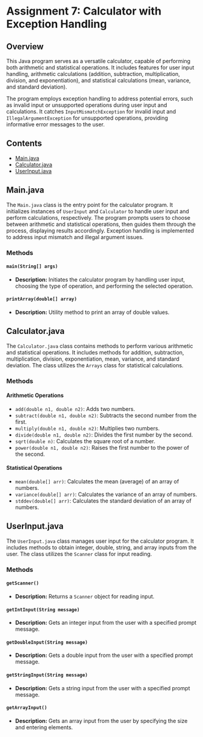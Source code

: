 # Assignment 7: Calculator with Exception Handling

## Overview

This Java program serves as a versatile calculator, capable of performing both arithmetic and statistical operations. It includes features for user input handling, arithmetic calculations (addition, subtraction, multiplication, division, and exponentiation), and statistical calculations (mean, variance, and standard deviation).

The program employs exception handling to address potential errors, such as invalid input or unsupported operations during user input and calculations. It catches `InputMismatchException` for invalid input and `IllegalArgumentException` for unsupported operations, providing informative error messages to the user.


## Contents

- [Main.java](#mainjava)
- [Calculator.java](#calculatorjava)
- [UserInput.java](#userinputjava)


## Main.java

The `Main.java` class is the entry point for the calculator program. It initializes instances of `UserInput` and `Calculator` to handle user input and perform calculations, respectively. The program prompts users to choose between arithmetic and statistical operations, then guides them through the process, displaying results accordingly. Exception handling is implemented to address input mismatch and illegal argument issues.

### Methods

#### `main(String[] args)`
- **Description:** Initiates the calculator program by handling user input, choosing the type of operation, and performing the selected operation.

#### `printArray(double[] array)`
- **Description:** Utility method to print an array of double values.


## Calculator.java

The `Calculator.java` class contains methods to perform various arithmetic and statistical operations. It includes methods for addition, subtraction, multiplication, division, exponentiation, mean, variance, and standard deviation. The class utilizes the `Arrays` class for statistical calculations.

### Methods

#### Arithmetic Operations
- `add(double n1, double n2)`: Adds two numbers.
- `subtract(double n1, double n2)`: Subtracts the second number from the first.
- `multiply(double n1, double n2)`: Multiplies two numbers.
- `divide(double n1, double n2)`: Divides the first number by the second.
- `sqrt(double n)`: Calculates the square root of a number.
- `power(double n1, double n2)`: Raises the first number to the power of the second.

#### Statistical Operations
- `mean(double[] arr)`: Calculates the mean (average) of an array of numbers.
- `variance(double[] arr)`: Calculates the variance of an array of numbers.
- `stddev(double[] arr)`: Calculates the standard deviation of an array of numbers.


## UserInput.java

The `UserInput.java` class manages user input for the calculator program. It includes methods to obtain integer, double, string, and array inputs from the user. The class utilizes the `Scanner` class for input reading.

### Methods

#### `getScanner()`
- **Description:** Returns a `Scanner` object for reading input.

#### `getIntInput(String message)`
- **Description:** Gets an integer input from the user with a specified prompt message.

#### `getDoubleInput(String message)`
- **Description:** Gets a double input from the user with a specified prompt message.

#### `getStringInput(String message)`
- **Description:** Gets a string input from the user with a specified prompt message.

#### `getArrayInput()`
- **Description:** Gets an array input from the user by specifying the size and entering elements.
